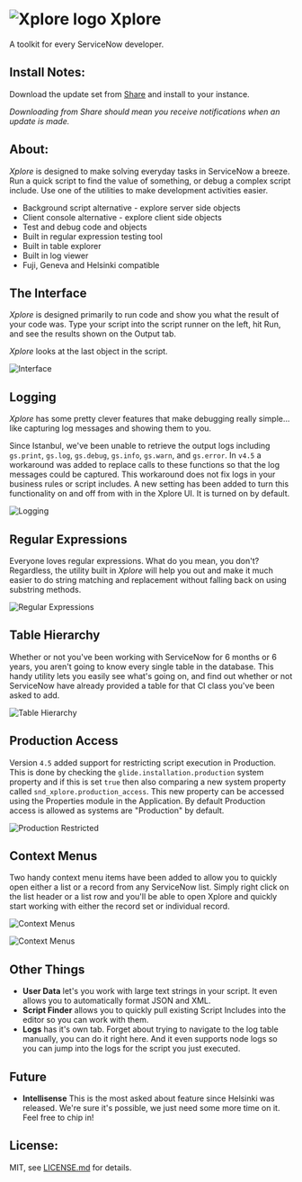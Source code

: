 # ![Xplore logo](readme-assets/xplore-icon-48.png) Xplore
A toolkit for every ServiceNow developer.

## Install Notes:
Download the update set from [Share](https://share.servicenow.com/app.do#/search-result?search_query=sndeveloper&startRow=NaN&sort_parameter=title) and install to your instance.

_Downloading from Share should mean you receive notifications when an update is made._

## About:
*Xplore* is designed to make solving everyday tasks in ServiceNow a breeze. Run
a quick script to find the value of something, or debug a complex script include.
Use one of the utilities to make development activities easier.

* Background script alternative - explore server side objects
* Client console alternative - explore client side objects
* Test and debug code and objects
* Built in regular expression testing tool
* Built in table explorer
* Built in log viewer
* Fuji, Geneva and Helsinki compatible

## The Interface

*Xplore* is designed primarily to run code and show you what the result of your code was.
Type your script into the script runner on the left, hit Run, and see the results
shown on the Output tab.

*Xplore* looks at the last object in the script.

![Interface](readme-assets/xplore-gliderecord.png)

## Logging

*Xplore* has some pretty clever features that make debugging really simple... like
capturing log messages and showing them to you.

Since Istanbul, we've been unable to retrieve the output logs including `gs.print`, `gs.log`, `gs.debug`, `gs.info`, `gs.warn`, and `gs.error`. In `v4.5` a workaround was added to replace calls to these functions so that the log messages could be captured. This workaround does not fix logs in your business rules or script includes. A new setting has been added to turn this functionality on and off from with in the Xplore UI. It is turned on by default.

![Logging](readme-assets/xplore-logging.png)

## Regular Expressions

Everyone loves regular expressions. What do you mean, you don't?
Regardless, the utility built in *Xplore* will help you out and make it much easier
to do string matching and replacement without falling back on using substring methods.

![Regular Expressions](readme-assets/xplore-regex.png)

## Table Hierarchy

Whether or not you've been working with ServiceNow for 6 months or 6 years, you
aren't going to know every single table in the database. This handy utility lets
you easily see what's going on, and find out whether or not ServiceNow have already
provided a table for that CI class you've been asked to add.

![Table Hierarchy](readme-assets/xplore-table-hierarchy.png)

## Production Access

Version `4.5` added support for restricting script execution in Production. This is done by checking the `glide.installation.production` system property and if this is set `true` then also comparing a new system property called `snd_xplore.production_access`. This new property can be accessed using the Properties module in the Application. By default Production access is allowed as systems are "Production" by default.

![Production Restricted](/readme-assets/xplore-production-disabled.png)

## Context Menus

Two handy context menu items have been added to allow you to quickly open either a list or a record from any ServiceNow list. Simply right click on the list header or a list row and you'll be able to open Xplore and quickly start working with either the record set or individual record.

![Context Menus](readme-assets/xplore-context-record.png)

![Context Menus](readme-assets/xplore-context-recordset.png)

## Other Things

* **User Data** let's you work with large text strings in your script. It even allows you to automatically format JSON and XML.
* **Script Finder** allows you to quickly pull existing Script Includes into the
  editor so you can work with them.
* **Logs** has it's own tab. Forget about trying to navigate to the log table manually,
  you can do it right here. And it even supports node logs so you can jump into the logs for the script you just executed.

## Future
* **Intellisense** This is the most asked about feature since Helsinki was released.
  We're sure it's possible, we just need some more time on it. Feel free to chip in!

## License:

MIT, see [LICENSE.md](https://github.com/sn-developer/xplore/blob/master/LICENSE.md) for details.
